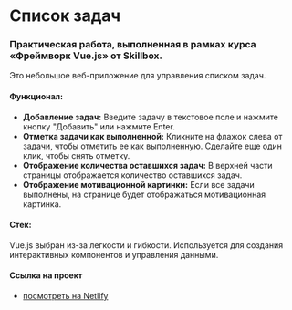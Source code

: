 # Список задач
### Практическая работа, выполненная в рамках курса «Фреймворк Vue.js» от Skillbox.

Это небольшое веб-приложение для управления списком задач.

#### Функционал:
* **Добавление задач:** Введите задачу в текстовое поле и нажмите кнопку "Добавить" или нажмите Enter.
* **Отметка задачи как выполненной:** Кликните на флажок слева от задачи, чтобы отметить ее как выполненную. Сделайте еще один клик, чтобы снять отметку.
* **Отображение количества оставшихся задач:** В верхней части страницы отображается количество оставшихся задач.
* **Отображение мотивационной картинки:** Если все задачи выполнены, на странице будет отображаться мотивационная картинка.

#### Стек:

Vue.js выбран из-за легкости и гибкости. Используется для создания интерактивных компонентов и управления данными.

#### Ссылка на проект
* [посмотреть на Netlify](https://sprightly-salamander-51b948.netlify.app/)

